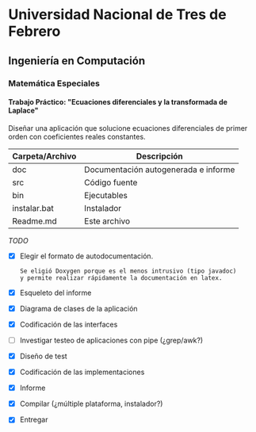 # Universidad Nacional de Tres de Febrero

## Ingeniería en Computación

### Matemática Especiales

#### Trabajo Práctico: "Ecuaciones diferenciales y la transformada de Laplace"

Diseñar una aplicación que solucione ecuaciones diferenciales de primer orden con coeficientes reales constantes.

| Carpeta/Archivo | Descripción 
|-                |-
| doc             | Documentación autogenerada e informe
| src             | Código fuente 
| bin             | Ejecutables
| instalar.bat    | Instalador
| Readme.md       | Este archivo


_TODO_

- [X] Elegir el formato de autodocumentación.

      Se eligió Doxygen porque es el menos intrusivo (tipo javadoc)
      y permite realizar rápidamente la documentación en latex.
      
- [X] Esqueleto del informe
- [X] Diagrama de clases de la aplicación
- [X] Codificación de las interfaces
- [ ] Investigar testeo de aplicaciones con pipe (¿grep/awk?)
- [X] Diseño de test
- [X] Codificación de las implementaciones
- [X] Informe
- [X] Compilar (¿múltiple plataforma, instalador?)
- [X] Entregar